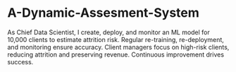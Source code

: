 # A-Dynamic-Assesment-System
As Chief Data Scientist, I create, deploy, and monitor an ML model for 10,000 clients to estimate attrition risk. Regular re-training, re-deployment, and monitoring ensure accuracy. Client managers focus on high-risk clients, reducing attrition and preserving revenue. Continuous improvement drives success.
